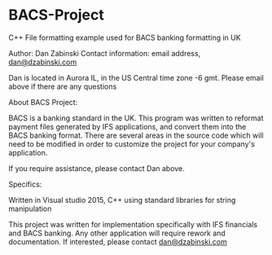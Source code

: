 # BACS-Project
C++ File formatting example used for BACS banking formatting in UK

Author:  Dan Zabinski
Contact information:  email address, dan@dzabinski.com

Dan is located in Aurora IL, in the US Central time zone -6 gmt.  Please email above if there are any questions

About BACS Project:

BACS is a banking standard in the UK.  This program was written to reformat payment files generated by
IFS applications, and convert them into the BACS banking format.  There are several areas in the source 
code which will need to be modified in order to customize the project for your company's application.


If you require assistance, please contact Dan above. 

Specifics:

Written in Visual studio 2015, C++ using standard libraries for string manipulation

This project was written for implementation specifically with IFS financials and BACS banking.  Any other application 
will require rework and documentation.  If interested, please contact dan@dzabinski.com


